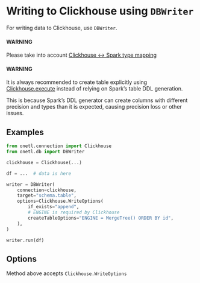 <a id="clickhouse-write"></a>

# Writing to Clickhouse using `DBWriter`

For writing data to Clickhouse, use `DBWriter`.

#### WARNING
Please take into account [Clickhouse <-> Spark type mapping](types.md#clickhouse-types)

#### WARNING
It is always recommended to create table explicitly using [Clickhouse.execute](execute.md#clickhouse-execute)
instead of relying on Spark’s table DDL generation.

This is because Spark’s DDL generator can create columns with different precision and types than it is expected,
causing precision loss or other issues.

## Examples

```python
from onetl.connection import Clickhouse
from onetl.db import DBWriter

clickhouse = Clickhouse(...)

df = ...  # data is here

writer = DBWriter(
    connection=clickhouse,
    target="schema.table",
    options=Clickhouse.WriteOptions(
        if_exists="append",
        # ENGINE is required by Clickhouse
        createTableOptions="ENGINE = MergeTree() ORDER BY id",
    ),
)

writer.run(df)
```

## Options

Method above accepts  `Clickhouse.WriteOptions`
